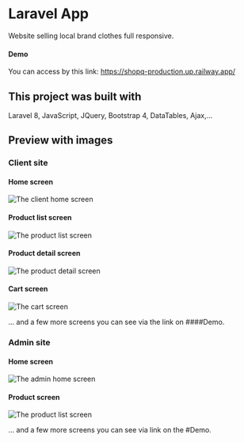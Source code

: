 # Laravel App
Website selling local brand clothes full responsive.

#### Demo
You can access by this link: https://shopq-production.up.railway.app/

## This project was built with
Laravel 8, JavaScript, JQuery, Bootstrap 4, DataTables, Ajax,... 

## Preview with images

### Client site

#### Home screen 
![The client home screen](/public/images/client/home-screen.png "client home screen")

#### Product list screen 
![The product list screen](/public/images/client/product-list-screen.png "product list screen")

#### Product detail screen 
![The product detail screen](/public/images/client/product-detail-screen.png "product detail screen")

#### Cart screen 
![The cart screen](/public/images/client/cart-screen.png "cart screen")

... and a few more screens you can see via the link on ####Demo.

### Admin site

#### Home screen 
![The admin home screen](/public/images/admin/home-screen.png "admin home screen")

#### Product screen 
![The product list screen](/public/images/admin/product-screen.png "product list screen")

... and a few more screens you can see via link on the #Demo.